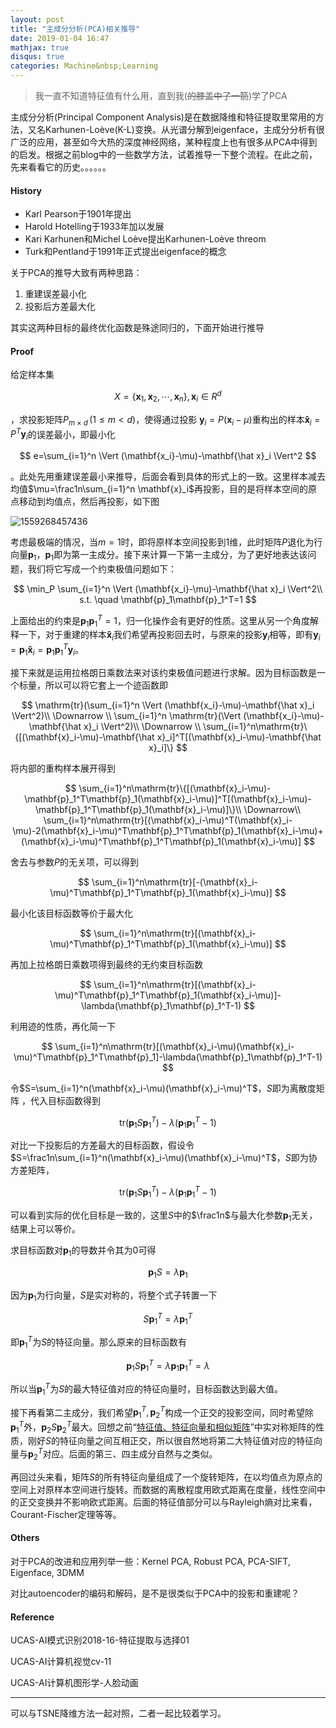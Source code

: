 ```yaml
---
layout: post
title: "主成分分析(PCA)相关推导"
date: 2019-01-04 16:47
mathjax: true
disqus: true
categories: Machine&nbsp;Learning
---
```


> 我一直不知道特征值有什么用，直到我(~~的膝盖中了一箭~~)学了PCA


主成分分析(Principal Component Analysis)是在数据降维和特征提取里常用的方法，又名Karhunen-Loève(K-L)变换。从光谱分解到eigenface，主成分分析有很广泛的应用，甚至如今大热的深度神经网络，某种程度上也有很多从PCA中得到的启发。根据之前blog中的一些数学方法，试着推导一下整个流程。在此之前，先来看看它的历史。。。。。。


#### History

- Karl Pearson于1901年提出
- Harold Hotelling于1933年加以发展
- Kari Karhunen和Michel Loève提出Karhunen-Loève threom
- Turk和Pentland于1991年正式提出eigenface的概念


关于PCA的推导大致有两种思路：

1. 重建误差最小化
2. 投影后方差最大化

其实这两种目标的最终优化函数是殊途同归的，下面开始进行推导


#### Proof

给定样本集

$$
X= \lbrace \mathbf{x}_1,\mathbf{x}_2,\cdots,\mathbf{x}_n \rbrace , \, \mathbf{x}_i \in R^d
$$

，求投影矩阵$P_{m \times d} \, (1 \le m<d)$，使得通过投影
$\mathbf{y}_i=P(\mathbf{x}_i-\mu)$重构出的样本$\mathbf{\hat x}_i=P^T\mathbf{y}_i$的误差最小，即最小化

$$
e=\sum_{i=1}^n \Vert (\mathbf{x_i}-\mu)-\mathbf{\hat x}_i \Vert^2
$$

。此处先用重建误差最小来推导，后面会看到具体的形式上的一致。这里样本减去均值$\mu=\frac1n\sum_{i=1}^n \mathbf{x}_i$再投影，目的是将样本空间的原点移动到均值点，然后再投影，如下图

![1559268457436](../../../../assets/images/1559268457436.png)

考虑最极端的情况，当$m=1$时，即将原样本空间投影到1维，此时矩阵$P$退化为行向量$\mathbf{p}_1$，$\mathbf{p}_1$即为第一主成分。接下来计算一下第一主成分，为了更好地表达该问题，我们将它写成一个约束极值问题如下：

$$
\min_P \sum_{i=1}^n \Vert (\mathbf{x_i}-\mu)-\mathbf{\hat x}_i \Vert^2\\
s.t. \quad \mathbf{p}_1\mathbf{p}_1^T=1
$$

上面给出的约束是$\mathbf{p}_1\mathbf{p}_1^T=1$，归一化操作会有更好的性质。这里从另一个角度解释一下，对于重建的样本$\mathbf{\hat x}_i$我们希望再投影回去时，与原来的投影$\mathbf{y}_i$相等，即有$\mathbf{y}_i=\mathbf{p}_1\mathbf{\hat x}_i=\mathbf{p}_1\mathbf{p}_1^T\mathbf{y}_i$。


接下来就是运用拉格朗日乘数法来对该约束极值问题进行求解。因为目标函数是一个标量，所以可以将它套上一个迹函数即

$$
\mathrm{tr}(\sum_{i=1}^n \Vert (\mathbf{x_i}-\mu)-\mathbf{\hat x}_i \Vert^2)\\
\Downarrow \\
\sum_{i=1}^n \mathrm{tr}(\Vert (\mathbf{x_i}-\mu)-\mathbf{\hat x}_i \Vert^2)\\
\Downarrow \\
\sum_{i=1}^n\mathrm{tr}\{[(\mathbf{x}_i-\mu)-\mathbf{\hat x}_i]^T[(\mathbf{x}_i-\mu)-\mathbf{\hat x}_i]\}
$$

将内部的重构样本展开得到

$$
\sum_{i=1}^n\mathrm{tr}\{[(\mathbf{x}_i-\mu)-\mathbf{p}_1^T\mathbf{p}_1(\mathbf{x}_i-\mu)]^T[(\mathbf{x}_i-\mu)-\mathbf{p}_1^T\mathbf{p}_1(\mathbf{x}_i-\mu)]\}\\
\Downarrow\\
\sum_{i=1}^n\mathrm{tr}[(\mathbf{x}_i-\mu)^T(\mathbf{x}_i-\mu)-2(\mathbf{x}_i-\mu)^T\mathbf{p}_1^T\mathbf{p}_1(\mathbf{x}_i-\mu)+(\mathbf{x}_i-\mu)^T\mathbf{p}_1^T\mathbf{p}_1(\mathbf{x}_i-\mu)]
$$

舍去与参数$P$的无关项，可以得到

$$
\sum_{i=1}^n\mathrm{tr}[-(\mathbf{x}_i-\mu)^T\mathbf{p}_1^T\mathbf{p}_1(\mathbf{x}_i-\mu)]
$$

最小化该目标函数等价于最大化

$$
\sum_{i=1}^n\mathrm{tr}[(\mathbf{x}_i-\mu)^T\mathbf{p}_1^T\mathbf{p}_1(\mathbf{x}_i-\mu)]
$$

再加上拉格朗日乘数项得到最终的无约束目标函数

$$
\sum_{i=1}^n\mathrm{tr}[(\mathbf{x}_i-\mu)^T\mathbf{p}_1^T\mathbf{p}_1(\mathbf{x}_i-\mu)]-\lambda(\mathbf{p}_1\mathbf{p}_1^T-1)
$$


利用迹的性质，再化简一下

$$
\sum_{i=1}^n\mathrm{tr}[(\mathbf{x}_i-\mu)(\mathbf{x}_i-\mu)^T\mathbf{p}_1^T\mathbf{p}_1]-\lambda(\mathbf{p}_1\mathbf{p}_1^T-1)
$$

令$S=\sum_{i=1}^n(\mathbf{x}_i-\mu)(\mathbf{x}_i-\mu)^T$，$S$即为离散度矩阵  ，代入目标函数得到

$$
\mathrm{tr}(\mathbf{p}_1S\mathbf{p}_1^T)-\lambda(\mathbf{p}_1\mathbf{p}_1^T-1)
$$


对比一下投影后的方差最大的目标函数，假设令$S=\frac1n\sum_{i=1}^n(\mathbf{x}_i-\mu)(\mathbf{x}_i-\mu)^T$，$S$即为协方差矩阵，

$$
\mathrm{tr}(\mathbf{p}_1S\mathbf{p}_1^T)-\lambda(\mathbf{p}_1\mathbf{p}_1^T-1)
$$

可以看到实际的优化目标是一致的，这里$S$中的$\frac1n$与最大化参数$\mathbf{p}_1$无关，结果上可以等价。



求目标函数对$\mathbf{p}_1$的导数并令其为0可得

$$
\mathbf{p}_1S=\lambda \mathbf{p}_1
$$


因为$\mathbf{p}_1$为行向量，$S$是实对称的，将整个式子转置一下

$$
S\mathbf{p}_1^T=\lambda\mathbf{p}_1^T
$$

即$\mathbf{p}_1^T$为$S$的特征向量。那么原来的目标函数有

$$
\mathbf{p}_1S\mathbf{p}_1^T=\lambda\mathbf{p}_1\mathbf{p}_1^T=\lambda
$$

所以当$\mathbf{p}_1^T$为$S$的最大特征值对应的特征向量时，目标函数达到最大值。



接下再看第二主成分，我们希望$\mathbf{p}_1^T,\mathbf{p}_2^T$构成一个正交的投影空间，同时希望除$\mathbf{p}_1^T$外，$\mathbf{p}_2S\mathbf{p}_2^T$最大。回想之前“[特征值、特征向量和相似矩阵](<https://marktube.github.io/2017/12/28/Eigenvectors>)”中实对称矩阵的性质，刚好$S$的特征向量之间互相正交，所以很自然地将第二大特征值对应的特征向量与$\mathbf{p}_2^T$对应。后面的第三、四主成分自然与之类似。



再回过头来看，矩阵$S$的所有特征向量组成了一个旋转矩阵，在以均值点为原点的空间上对原样本空间进行旋转。而数据的离散程度用欧式距离在度量，线性空间中的正交变换并不影响欧式距离。后面的特征值部分可以与Rayleigh熵对比来看，Courant-Fischer定理等等。



#### Others

对于PCA的改进和应用列举一些：Kernel PCA, Robust PCA, PCA-SIFT, Eigenface, 3DMM

对比autoencoder的编码和解码，是不是很类似于PCA中的投影和重建呢？



#### Reference

UCAS-AI模式识别2018-16-特征提取与选择01

UCAS-AI计算机视觉cv-11

UCAS-AI计算机图形学-人脸动画

---

可以与TSNE降维方法一起对照，二者一起比较着学习。

